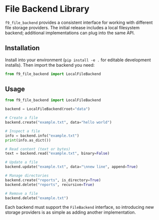 # File Backend Library

`f9_file_backend` provides a consistent interface for working with different file storage providers. The initial release includes a local filesystem backend; additional implementations can plug into the same API.

## Installation

Install into your environment (`pip install -e .` for editable development installs). Then import the backend you need:

```python
from f9_file_backend import LocalFileBackend
```

## Usage

```python
from f9_file_backend import LocalFileBackend

backend = LocalFileBackend(root="data")

# Create a file
backend.create("example.txt", data="hello world")

# Inspect a file
info = backend.info("example.txt")
print(info.as_dict())

# Read content (text or bytes)
text = backend.read("example.txt", binary=False)

# Update a file
backend.update("example.txt", data="\nnew line", append=True)

# Manage directories
backend.create("reports", is_directory=True)
backend.delete("reports", recursive=True)

# Remove a file
backend.delete("example.txt")
```

Each backend must support the `FileBackend` interface, so introducing new storage providers is as simple as adding another implementation.
